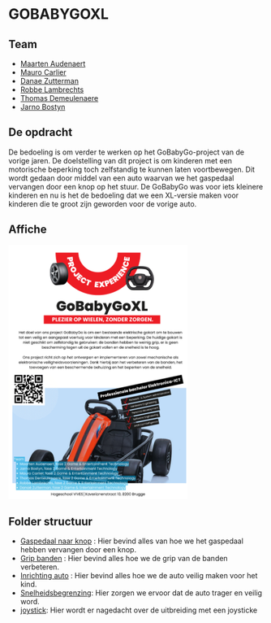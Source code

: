 # GOBABYGOXL
## Team
- [<img src="https://github.com/MaartenAudenaert.png" alt="" width="25" style="margin-bottom:-6px;">Maarten Audenaert](https://github.com/MaartenAudenaert)
- [<img src="https://github.com/MauroCarlier.png" alt="" width="25" style="margin-bottom:-6px;">Mauro Carlier](https://github.com/maurocarlier)
- [<img src="https://github.com/Danaezutterman.png" alt="" width="25" style="margin-bottom:-6px;">Danae Zutterman](https://github.com/Danaezutterman)
- [<img src="https://github.com/lomopoio.png" alt="" width="25" style="margin-bottom:-6px;">Robbe Lambrechts](https://github.com/lomopoio)
- [<img src="https://github.com/Thomas8650.png" alt="" width="25" style="margin-bottom:-6px;">Thomas Demeulenaere](https://github.com/Thomas8650)
- [<img src="https://github.com/Jarno-max.png" alt="" width="25" style="margin-bottom:-6px;">Jarno Bostyn](https://github.com/Jarno-max)


## De opdracht
De bedoeling is om verder te werken op het GoBabyGo-project van de vorige jaren. De doelstelling van dit project is om kinderen 
met een motorische beperking toch zelfstandig te kunnen laten voortbewegen. Dit wordt gedaan door middel van een auto waarvan 
we het gaspedaal vervangen door een knop op het stuur. De GoBabyGo was voor iets kleinere kinderen en nu is het de bedoeling dat we een 
XL-versie maken voor kinderen die te groot zijn geworden voor de vorige auto.

## Affiche
<img src="Afbeeldingen/GoBabyGoXL_poster.png" height="500" width="auto">


## Folder structuur
- [Gaspedaal naar knop](./Gaspedaal%20naar%20knop/README.md) : Hier bevind alles van hoe we het  gaspedaal hebben vervangen door een knop. 
- [Grip banden](./Grip%20banden/README.md) : Hier bevind alles hoe we de grip van de banden verbeteren.
- [Inrichting auto](./Inrichting%20%20auto/README.md) : Hier bevind alles hoe we de auto veilig maken voor het kind.
- [Snelheidsbegrenzing](./Snelheidsbegrenzing/README.md): Hier zorgen we ervoor dat de auto trager en veilig word. 
- [joystick](./joystick/readme.md): Hier wordt er nagedacht over de uitbreiding met een joysticke

